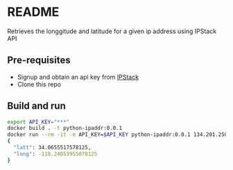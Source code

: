 # README

Retrieves the longgitude and latitude for a given ip address using IPStack API


## Pre-requisites
- Signup and obtain an api key from [IPStack](https://ipstack.com/)
- Clone this repo


## Build and run
```bash
export API_KEY="***"
docker build . -t python-ipaddr:0.0.1
docker run --rm -it -e API_KEY=$API_KEY python-ipaddr:0.0.1 134.201.250.155
{
  "latt": 34.0655517578125,
  "long": -118.24053955078125
}

```

